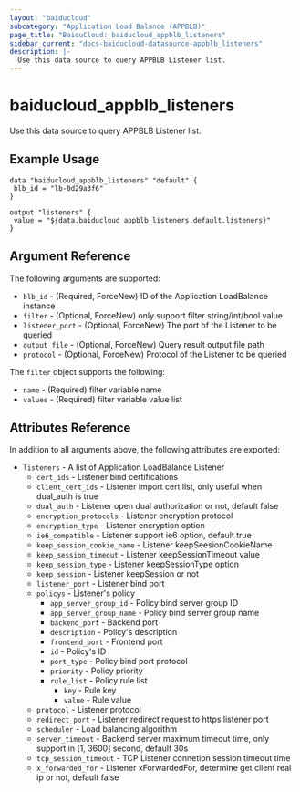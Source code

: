 ```yaml
---
layout: "baiducloud"
subcategory: "Application Load Balance (APPBLB)"
page_title: "BaiduCloud: baiducloud_appblb_listeners"
sidebar_current: "docs-baiducloud-datasource-appblb_listeners"
description: |-
  Use this data source to query APPBLB Listener list.
---
```


# baiducloud_appblb_listeners

Use this data source to query APPBLB Listener list.

## Example Usage

```hcl
data "baiducloud_appblb_listeners" "default" {
 blb_id = "lb-0d29a3f6"
}

output "listeners" {
 value = "${data.baiducloud_appblb_listeners.default.listeners}"
}
```

## Argument Reference

The following arguments are supported:

* `blb_id` - (Required, ForceNew) ID of the Application LoadBalance instance
* `filter` - (Optional, ForceNew) only support filter string/int/bool value
* `listener_port` - (Optional, ForceNew) The port of the Listener to be queried
* `output_file` - (Optional, ForceNew) Query result output file path
* `protocol` - (Optional, ForceNew) Protocol of the Listener to be queried

The `filter` object supports the following:

* `name` - (Required) filter variable name
* `values` - (Required) filter variable value list

## Attributes Reference

In addition to all arguments above, the following attributes are exported:

* `listeners` - A list of Application LoadBalance Listener
  * `cert_ids` - Listener bind certifications
  * `client_cert_ids` - Listener import cert list, only useful when dual_auth is true
  * `dual_auth` - Listener open dual authorization or not, default false
  * `encryption_protocols` - Listener encryption protocol
  * `encryption_type` - Listener encryption option
  * `ie6_compatible` - Listener support ie6 option, default true
  * `keep_session_cookie_name` - Listener keepSeesionCookieName
  * `keep_session_timeout` - Listener keepSessionTimeout value
  * `keep_session_type` - Listener keepSessionType option
  * `keep_session` - Listener keepSession or not
  * `listener_port` - Listener bind port
  * `policys` - Listener's policy
    * `app_server_group_id` - Policy bind server group ID
    * `app_server_group_name` - Policy bind server group name
    * `backend_port` - Backend port
    * `description` - Policy's description
    * `frontend_port` - Frontend port
    * `id` - Policy's ID
    * `port_type` - Policy bind port protocol
    * `priority` - Policy priority
    * `rule_list` - Policy rule list
      * `key` - Rule key
      * `value` - Rule value
  * `protocol` - Listener protocol
  * `redirect_port` - Listener redirect request to https listener port
  * `scheduler` - Load balancing algorithm
  * `server_timeout` - Backend server maximum timeout time, only support in [1, 3600] second, default 30s
  * `tcp_session_timeout` - TCP Listener connetion session timeout time
  * `x_forwarded_for` - Listener xForwardedFor, determine get client real ip or not, default false


